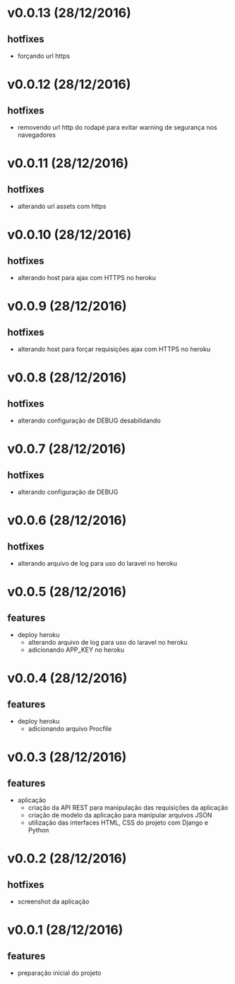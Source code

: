 v0.0.13 (28/12/2016)
===================
## hotfixes
- forçando url https

v0.0.12 (28/12/2016)
===================
## hotfixes
- removendo url http do rodapé para evitar warning de segurança nos navegadores

v0.0.11 (28/12/2016)
===================
## hotfixes
- alterando url assets com https

v0.0.10 (28/12/2016)
===================
## hotfixes
- alterando host para ajax com HTTPS no heroku

v0.0.9 (28/12/2016)
===================
## hotfixes
- alterando host para forçar requisições ajax com HTTPS no heroku

v0.0.8 (28/12/2016)
===================
## hotfixes
- alterando configuração de DEBUG desabilidando

v0.0.7 (28/12/2016)
===================
## hotfixes
- alterando configuração de DEBUG

v0.0.6 (28/12/2016)
===================
## hotfixes
- alterando arquivo de log para uso do laravel no heroku

v0.0.5 (28/12/2016)
===================
## features
- deploy heroku
    - alterando arquivo de log para uso do laravel no heroku
    - adicionando APP_KEY no heroku

v0.0.4 (28/12/2016)
===================
## features
- deploy heroku
    - adicionando arquivo Procfile

v0.0.3 (28/12/2016)
===================
## features
- aplicação
    - criação da API REST para manipulação das requisições da aplicação
    - criação de modelo da aplicação para manipular arquivos JSON
    - utilização das interfaces HTML, CSS do projeto com Django e Python

v0.0.2 (28/12/2016)
===================
## hotfixes
- screenshot da aplicação

v0.0.1 (28/12/2016)
===================
## features
- preparação inicial do projeto
